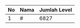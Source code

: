 | No | Nama            | Jumlah Level |
|----|-----------------|--------------|
| 1  | #    |    6827        |
